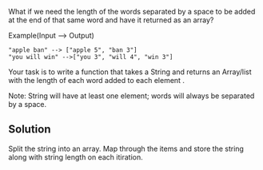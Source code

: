 What if we need the length of the words separated by a space to be added at the end of that same word and have it returned as an array?

Example(Input --> Output)
```
"apple ban" --> ["apple 5", "ban 3"]
"you will win" -->["you 3", "will 4", "win 3"]
```
Your task is to write a function that takes a String and returns an Array/list with the length of each word added to each element .

Note: String will have at least one element; words will always be separated by a space.

## Solution
Split the string into an array. Map through the items and store the string along with string length on each itiration.